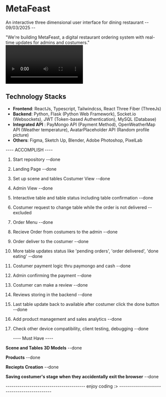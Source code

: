 # MetaFeast

An interactive three dimensional user interface for dining restaurant
-- 09/03/2025 --

"We're building MetaFeast, a digital restaurant ordering system with real-time updates for admins and costumers."
<video src="figma/system_prev.mp4" width="250px"></video>

## Technology Stacks

- **Frontend**: ReactJs, Typescript, Tailwindcss, React Three Fiber (ThreeJs)
- **Backend**: Python, Flask (Python Web Framework), Socket.io (Websockets), JWT (Token-based Authentication), MySQL (Database)
- **Integrated API** : PayMongo API (Payment Method), OpenWeatherMap API (Weather temperature), AvatarPlaceholder API (Random profile picture)
- **Others**: Figma, Sketch Up, Blender, Adobe Photoshop, PixelLab

---- ACCOMPLISH ----

1. Start repository --done
2. Landing Page --done
3. Set up scene and tables Costumer View --done
4. Admin View --done
5. Interactive table and table status including table confirmation --done
6. Costumer request to change table while the order is not delivered --excluded
7. Order Menu --done
8. Recieve Order from costumers to the admin --done
9. Order deliver to the costumer --done
10. More table updates status like 'pending orders', 'order delivered', 'done eating' --done
11. Costumer payment logic thru paymongo and cash --done
12. Admin confirming the payment --done
13. Costumer can make a review --done
14. Reviews storing in the backend --done
15. Last table update back to available after costumer click the done button --done
16. Add product management and sales analytics --done
17. Check other device compatibility, client testing, debugging --done

    ---- Must Have ----

**Scene and Tables 3D Models** --done

**Products** --done

**Reciepts Creation** --done

**Saving costumer's stage when they accidentally exit the browser** --done

---------------------------------------- enjoy coding :> --------------------------------------------
